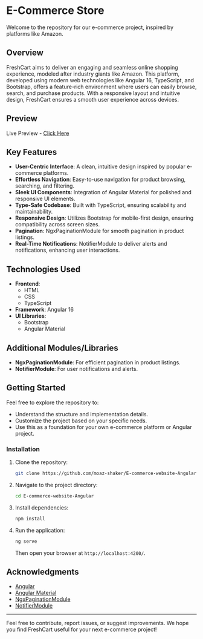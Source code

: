 # E-Commerce Store

Welcome to the repository for our e-commerce project, inspired by platforms like Amazon.

## Overview

FreshCart aims to deliver an engaging and seamless online shopping experience, modeled after industry giants like Amazon. This platform, developed using modern web technologies like Angular 16, TypeScript, and Bootstrap, offers a feature-rich environment where users can easily browse, search, and purchase products. With a responsive layout and intuitive design, FreshCart ensures a smooth user experience across devices.

## Preview
Live Preview - [Click Here](https://e-commerce-website-angular-three.vercel.app/)

## Key Features

- **User-Centric Interface**: A clean, intuitive design inspired by popular e-commerce platforms.
- **Effortless Navigation**: Easy-to-use navigation for product browsing, searching, and filtering.
- **Sleek UI Components**: Integration of Angular Material for polished and responsive UI elements.
- **Type-Safe Codebase**: Built with TypeScript, ensuring scalability and maintainability.
- **Responsive Design**: Utilizes Bootstrap for mobile-first design, ensuring compatibility across screen sizes.
- **Pagination**: NgxPaginationModule for smooth pagination in product listings.
- **Real-Time Notifications**: NotifierModule to deliver alerts and notifications, enhancing user interactions.

## Technologies Used

- **Frontend**: 
  - HTML
  - CSS
  - TypeScript
- **Framework**: Angular 16
- **UI Libraries**: 
  - Bootstrap
  - Angular Material

## Additional Modules/Libraries

- **NgxPaginationModule**: For efficient pagination in product listings.
- **NotifierModule**: For user notifications and alerts.

## Getting Started

Feel free to explore the repository to:
- Understand the structure and implementation details.
- Customize the project based on your specific needs.
- Use this as a foundation for your own e-commerce platform or Angular project.

### Installation

1. Clone the repository:
    ```bash
    git clone https://github.com/moaz-shaker/E-commerce-website-Angular.git
    ```
2. Navigate to the project directory:
    ```bash
    cd E-commerce-website-Angular
    ```
3. Install dependencies:
    ```bash
    npm install
    ```
4. Run the application:
    ```bash
    ng serve
    ```
   Then open your browser at `http://localhost:4200/`.

## Acknowledgments

- [Angular](https://angular.io/)
- [Angular Material](https://material.angular.io/)
- [NgxPaginationModule](https://www.npmjs.com/package/ngx-pagination)
- [NotifierModule](https://www.npmjs.com/package/angular-notifier)

---

Feel free to contribute, report issues, or suggest improvements. We hope you find FreshCart useful for your next e-commerce project!
